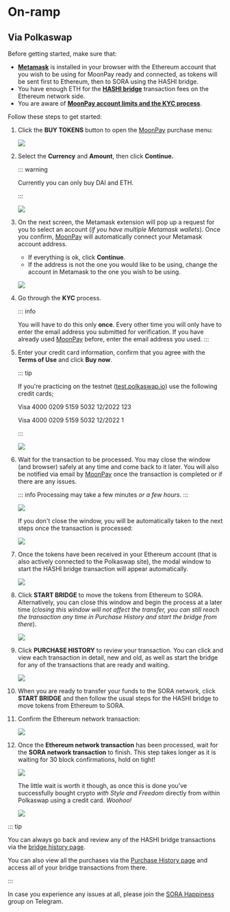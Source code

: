 # On-ramp

## Via Polkaswap

Before getting started, make sure that:

- [**Metamask**](https://metamask.io/download.html) is installed in your browser with the Ethereum account that you wish to be using for MoonPay ready and connected, as tokens will be sent first to Ethereum, then to SORA using the HASHI bridge.
- You have enough ETH for the [**HASHI bridge**](https://polkaswap.io/#/bridge) transaction fees on the Ethereum network side.
- You are aware of [**MoonPay account limits and the KYC process**](https://support.moonpay.com/hc/en-gb/articles/4407710995217-What-are-your-account-limits-).

Follow these steps to get started:

1. Click the **BUY TOKENS** button to open the [MoonPay](https://www.moonpay.com/) purchase menu:

   ![](.gitbook/assets/foto1.png)

2. Select the **Currency** and **Amount**, then click **Continue.**

   ::: warning

   Currently you can only buy DAI and ETH.

   :::

   ![](<.gitbook/assets/foto2(1).png>)

3. On the next screen, the Metamask extension will pop up a request for you to select an account (_if you have multiple Metamask wallets_). Once you confirm, [MoonPay](https://www.moonpay.com/) will automatically connect your Metamask account address.

   - If everything is ok, click **Continue**.
   - If the address is not the one you would like to be using, change the account in Metamask to the one you wish to be using.

   ![](.gitbook/assets/foto3.png)

4. Go through the **KYC** process.

   ::: info

   You will have to do this only **once**. Every other time you will only have to enter the email address you submitted for verification. If you have already used [MoonPay](https://www.moonpay.com/) before, enter the email address you used.
   :::

5. Enter your credit card information, confirm that you agree with the **Terms of Use** and click **Buy now**.

   ::: tip

   If you're practicing on the testnet ([test.polkaswap.io](http://test.polkaswap.io)) use the following credit cards;

   Visa 4000 0209 5159 5032 12/2022 123

   Visa 4000 0209 5159 5032 12/2022 1

   :::

   ![](.gitbook/assets/foto4.png)

6. Wait for the transaction to be processed. You may close the window (and browser) safely at any time and come back to it later. You will also be notified via email by [MoonPay](https://www.moonpay.com/) once the transaction is completed or if there are any issues.

   ::: info
   Processing may take a few minutes _or a few hours_.
   :::

   ![](.gitbook/assets/foto5.png)

   If you don't close the window, you will be automatically taken to the next steps once the transaction is processed:

   ![](.gitbook/assets/foto6.png)

7. Once the tokens have been received in your Ethereum account (that is also actively connected to the Polkaswap site), the modal window to start the HASHI bridge transaction will appear automatically.

   ![](<.gitbook/assets/foto7(1).png>)

8. Click **START BRIDGE** to move the tokens from Ethereum to SORA. Alternatively, you can close this window and begin the process at a later time (_closing this window will not affect the transfer, you can still reach the transaction any time in Purchase History and start the bridge from there_).

   ![](.gitbook/assets/foto8.png)

9. Click **PURCHASE HISTORY** to review your transaction. You can click and view each transaction in detail, new and old, as well as start the bridge for any of the transactions that are ready and waiting.

   ![](.gitbook/assets/foto9.png)

10. When you are ready to transfer your funds to the SORA network, click **START BRIDGE** and then follow the usual steps for the HASHI bridge to move tokens from Ethereum to SORA.

11. Confirm the Ethereum network transaction:

    ![](.gitbook/assets/foto10.png)

12. Once the **Ethereum network transaction** has been processed, wait for the **SORA network transaction** to finish. This step takes longer as it is waiting for 30 block confirmations, hold on tight!

    ![](.gitbook/assets/foto11.png)

    The little wait is worth it though, as once this is done you’ve successfully bought crypto _with Style and Freedom_ directly from within Polkaswap using a credit card. _Woohoo!_

    ![](<.gitbook/assets/foto12(1).png>)

::: tip

You can always go back and review any of the HASHI bridge transactions via the [bridge history page](https://polkaswap.io/#/bridge/history).

You can also view all the purchases via the [Purchase History page](https://polkaswap.io/#/moonpay-history) and access all of your bridge transactions from there.

:::

In case you experience any issues at all, please join the [SORA Happiness](https://t.me/SORAhappiness) group on Telegram.
